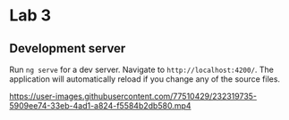 # Lab 3

## Development server
Run `ng serve` for a dev server. Navigate to `http://localhost:4200/`. The application will automatically reload if you change any of the source files.


https://user-images.githubusercontent.com/77510429/232319735-5909ee74-33eb-4ad1-a824-f5584b2db580.mp4
